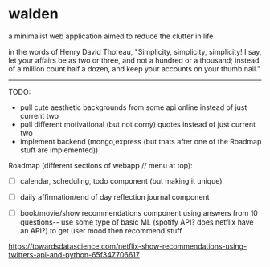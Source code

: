 # walden
a minimalist web application aimed to reduce the clutter in life


in the words of Henry David Thoreau, "Simplicity, simplicity, simplicity! I say, let your affairs be as two or three, and not a hundred or a thousand; instead of a million count half a dozen, and keep your accounts on your thumb nail."


---

TODO: 
  - pull cute aesthetic backgrounds from some api online instead of just current two 
  - pull different motivational (but not corny) quotes instead of just current two 
  - implement backend (mongo,express (but thats after one of the Roadmap stuff are implemented))

Roadmap (different sections of webapp // menu at top): 
  - [ ] calendar, scheduling, todo component (but making it unique)
  - [ ] daily affirmation/end of day reflection journal component
  - [ ] book/movie/show recommendations component using answers from 10 questions-- use some type of basic ML (spotify API? does netflix have an API?) to get user mood then recommend stuff 


https://towardsdatascience.com/netflix-show-recommendations-using-twitters-api-and-python-65f347706617
